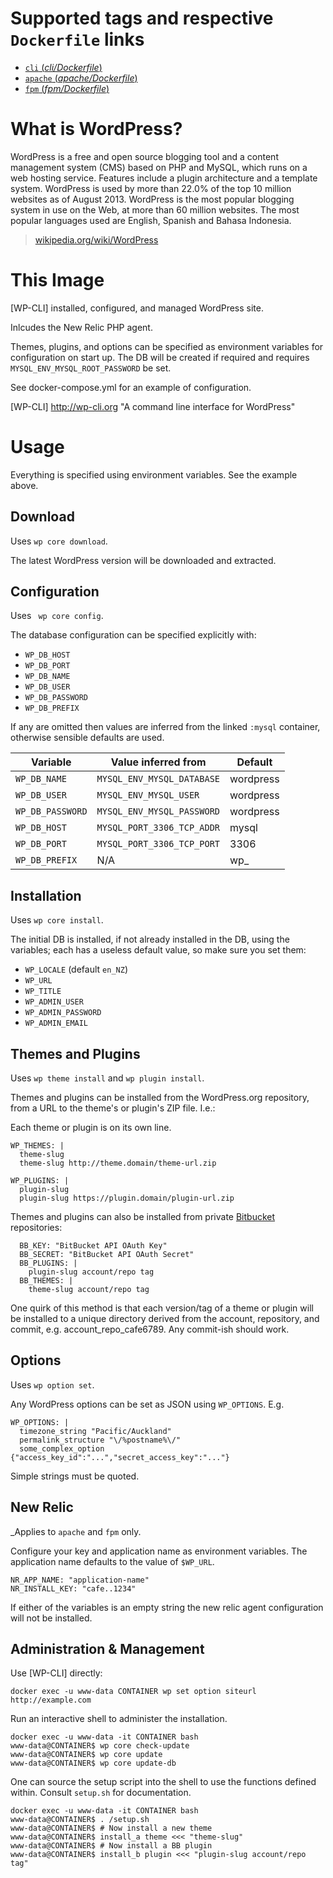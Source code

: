 # Supported tags and respective `Dockerfile` links

- [`cli` (*cli/Dockerfile*)](https://github.com/nickbreen/docker-wp-cli/blob/master/cli/Dockerfile)
- [`apache` (*apache/Dockerfile*)](https://github.com/nickbreen/docker-wp-cli/blob/master/apache/Dockerfile)
- [`fpm` (*fpm/Dockerfile*)](https://github.com/nickbreen/docker-wp-cli/blob/master/fpm/Dockerfile)

# What is WordPress?

WordPress is a free and open source blogging tool and a content management system (CMS) based on PHP and MySQL, which runs on a web hosting service. Features include a plugin architecture and a template system. WordPress is used by more than 22.0% of the top 10 million websites as of August 2013. WordPress is the most popular blogging system in use on the Web, at more than 60 million websites. The most popular languages used are English, Spanish and Bahasa Indonesia.

> [wikipedia.org/wiki/WordPress](https://en.wikipedia.org/wiki/WordPress)

# This Image

[WP-CLI] installed, configured, and managed WordPress site.

Inlcudes the New Relic PHP agent.

Themes, plugins, and options can be specified as environment variables for configuration on start up.  The DB will be created if required and requires ```MYSQL_ENV_MYSQL_ROOT_PASSWORD``` be set.

See docker-compose.yml for an example of configuration.

[WP-CLI] http://wp-cli.org "A command line interface for WordPress"

# Usage

Everything is specified using environment variables. See the example above.

## Download 
Uses ```wp core download```.

The latest WordPress version will be downloaded and extracted.

## Configuration 
Uses ``` wp core config```.

The database configuration can be specified explicitly with:
- ```WP_DB_HOST```
- ```WP_DB_PORT```
- ```WP_DB_NAME```
- ```WP_DB_USER```
- ```WP_DB_PASSWORD```
- ```WP_DB_PREFIX```

If any are omitted then values are inferred from the linked ```:mysql``` container, otherwise sensible defaults are used.

Variable             | Value inferred from            | Default
-------------------- | ------------------------------ | ---------
```WP_DB_NAME```     | ```MYSQL_ENV_MYSQL_DATABASE``` | wordpress
```WP_DB_USER```     | ```MYSQL_ENV_MYSQL_USER```     | wordpress
```WP_DB_PASSWORD``` | ```MYSQL_ENV_MYSQL_PASSWORD``` | wordpress
```WP_DB_HOST```     | ```MYSQL_PORT_3306_TCP_ADDR``` | mysql
```WP_DB_PORT```     | ```MYSQL_PORT_3306_TCP_PORT``` | 3306
```WP_DB_PREFIX```   | N/A                            | wp_

## Installation 
Uses ```wp core install```.

The initial DB is installed, if not already installed in the DB, using the variables; each has a useless default value, so make sure you set them:
- ```WP_LOCALE``` (default ```en_NZ```)
- ```WP_URL``` 
- ```WP_TITLE```
- ```WP_ADMIN_USER```
- ```WP_ADMIN_PASSWORD```
- ```WP_ADMIN_EMAIL```

## Themes and Plugins 
Uses ```wp theme install``` and ```wp plugin install```.

Themes and plugins can be installed from the WordPress.org repository, from a URL to the theme's or plugin's ZIP file. I.e.:

Each theme or plugin is on its own line.

    WP_THEMES: |
      theme-slug
      theme-slug http://theme.domain/theme-url.zip

    WP_PLUGINS: |
      plugin-slug
      plugin-slug https://plugin.domain/plugin-url.zip

Themes and plugins can also be installed from private [Bitbucket] repositories:

      BB_KEY: "BitBucket API OAuth Key"
      BB_SECRET: "BitBucket API OAuth Secret"
      BB_PLUGINS: |
        plugin-slug account/repo tag
      BB_THEMES: |
        theme-slug account/repo tag

One quirk of this method is that each version/tag of a theme or plugin will be installed to a unique directory derived from the account, repository, and  commit, e.g. account_repo_cafe6789. Any commit-ish should work.

[Bitbucket]: http://bitbucket "Bitbucket"

## Options
Uses ```wp option set```.

Any WordPress options can be set as JSON using ```WP_OPTIONS```. E.g.

    WP_OPTIONS: |
      timezone_string "Pacific/Auckland"
      permalink_structure "\/%postname%\/"
      some_complex_option {"access_key_id":"...","secret_access_key":"..."}

Simple strings must be quoted.

## New Relic

_Applies to ```apache``` and ```fpm``` only.

Configure your key and application name as environment variables. The application name defaults to the value of ```$WP_URL```.

    NR_APP_NAME: "application-name"
    NR_INSTALL_KEY: "cafe..1234"

If either of the variables is an empty string the new relic agent configuration will not be installed.

## Administration & Management

Use [WP-CLI] directly:

    docker exec -u www-data CONTAINER wp set option siteurl http://example.com

Run an interactive shell to administer the installation.

    docker exec -u www-data -it CONTAINER bash
    www-data@CONTAINER$ wp core check-update 
    www-data@CONTAINER$ wp core update
    www-data@CONTAINER$ wp core update-db

One can source the setup script into the shell to use the functions defined within. Consult ```setup.sh``` for documentation.

    docker exec -u www-data -it CONTAINER bash
    www-data@CONTAINER$ . /setup.sh
    www-data@CONTAINER$ # Now install a new theme
    www-data@CONTAINER$ install_a theme <<< "theme-slug"
    www-data@CONTAINER$ # Now install a BB plugin
    www-data@CONTAINER$ install_b plugin <<< "plugin-slug account/repo tag"



